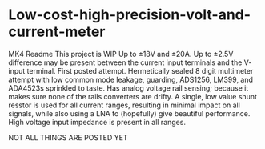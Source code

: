 # Low-cost-high-precision-volt-and-current-meter
MK4 Readme
This project is WIP
Up to ±18V and ±20A. Up to ±2.5V difference may be present between the current input terminals and the V- input terminal.
First posted attempt. Hermetically sealed 8 digit multimeter attempt with low common mode leakage, guarding, ADS1256, LM399, and ADA4523s sprinkled to taste.
Has analog voltage rail sensing; because it makes sure none of the rails converters are drifty.
A single, low value shunt resstor is used for all current ranges, resulting in minimal impact on all signals, while also using a LNA to (hopefully) give beautiful performance.
High voltage input impedance is present in all ranges.  

NOT ALL THINGS ARE POSTED YET
